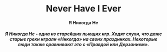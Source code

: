 <div align="center">
  <h1>Never Have I Ever</h1>
  <h4>Я Никогда Не</h4>
  <h5>Я Никогда Не - одна из старейших пьющих игр. Ходят слухи, что даже старые греки играли «Никогда» на своих праздниках. Некоторые люди также сравнивают это с «Правдой или Дерзанием».</h5>
</div>